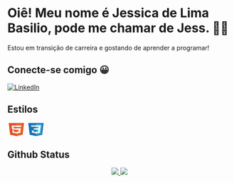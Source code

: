 <div>
	<h1>Oiê! Meu nome é Jessica de Lima Basilio, pode me chamar de Jess. 👋&#128512 </h1>
	<p>Estou em transição de carreira e gostando de aprender a programar!</p>

</div>
	
<div>
	<h2>Conecte-se comigo &#128512</h2>
	

[![LinkedIn](https://img.shields.io/badge/LinkedIn-0077B5?style=for-the-badge&logo=linkedin&logoColor=white)](https://www.linkedin.com/in/jessica-lima-basilio-598861221/)

</div>


<div>
	<h2>Estilos</h2>
<img align="center" alt="Rafa-HTML" height="30" width="40" src="https://raw.githubusercontent.com/devicons/devicon/master/icons/html5/html5-original.svg">
  <img align="center" alt="Rafa-CSS" height="30" width="40" src="https://raw.githubusercontent.com/devicons/devicon/master/icons/css3/css3-original.svg">
</div>

<div>
	<h2>Github Status</h2>
<div align="center">
  <a href="https://github.com/JesskaBasilio">
  <img height="180em" src="https://github-readme-stats.vercel.app/api?username=JesskaBasilio_icons=true&theme=tokyonight&include_all_commits=true&count_private=true"/>
  <img height="180em" src="https://github-readme-stats.vercel.app/api/top-langs/?username=JesskaBasilio=compact&langs_count=7&theme=tokyonight"/>
</div>
<div style="display: inline_block"><br>

</div>